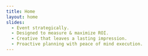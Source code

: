 ```yaml
---
title: Home
layout: home
slides:
  - Event strategically.
  - Designed to measure & maximize ROI.
  - Creative that leaves a lasting impression.
  - Proactive planning with peace of mind execution.
---
```


